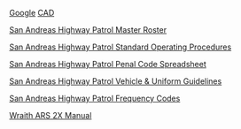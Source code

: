 [Google](http://google.com.au)
<a href="https://ryuysnhx.cadvanced.app/dispatcher">CAD</a>  

<a href="https://docs.google.com/spreadsheets/d/1qT-srKR7xYy6vt7Z0slhQge5G4PNEOhQ7zKQ5W3uHU4/edit?usp=sharing">San Andreas Highway Patrol Master Roster</a>  

<a href="https://docs.google.com/document/d/1n1I9o6rPB0J8m0fG9ibpZzFVJ3S5ogKnNQTZmk-j9xg/edit?usp=sharing">San Andreas Highway Patrol Standard Operating Procedures</a>  

<a href="https://docs.google.com/spreadsheets/d/1_k8ypHSLyPkBOLH_mtNdKGyuXd4n5Gq0nw8FpCI7sf0/edit?usp=sharing">San Andreas Highway Patrol Penal Code Spreadsheet</a>  

<a href="https://docs.google.com/presentation/d/1IdXDTWzPFLOw1w95LYXMOTg8WtOcoRkxPm5kjlEuAMk/edit?usp=sharing">San Andreas Highway Patrol Vehicle & Uniform Guidelines</a>  

<a href="https://docs.google.com/document/d/1N0AH6DoaZtgPBbBJRJgZEqG80HaUJm6UMWNotjDVqOQ/edit?usp=sharing">San Andreas Highway Patrol Frequency Codes</a>  

<a href="https://docs.google.com/document/d/1urSbsBXvSafiRNNsYzhNLBy-xI20U0T2J9ojvhK6ey4/edit">Wraith ARS 2X Manual</a>  
